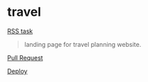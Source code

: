 # travel

[RSS task](https://github.com/rolling-scopes-school/tasks/blob/master/tasks/travel/travel.md)

> landing page for travel planning website.

[Pull Request](https://github.com/ogimly/travel/pull/1)

[Deploy](https://ogimly.github.io/travel)
